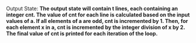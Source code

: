 Output State: **The output state will contain t lines, each containing an integer cnt. The value of cnt for each line is calculated based on the input values of a. If all elements of a are odd, cnt is incremented by 1. Then, for each element x in a, cnt is incremented by the integer division of x by 2. The final value of cnt is printed for each iteration of the loop.**